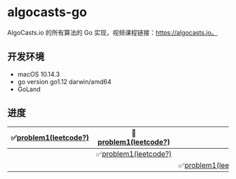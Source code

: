 # algocasts-go

AlgoCasts.io 的所有算法的 Go 实现，视频课程链接：https://algocasts.io。

## 开发环境

- macOS 10.14.3
- go version go1.12 darwin/amd64
- GoLand

## 进度

| ✅[problem1(leetcode?)](./leetcode001) | 🤔[problem1(leetcode?)](./leetcode001) |  | ✅[problem1(leetcode?)](./leetcode001) |
|----|----|----|----|
|  | ✅[problem1(leetcode?)](./leetcode002) | |  |
|  |  | ✅[problem1(leetcode?)](./leetcode001) | |


